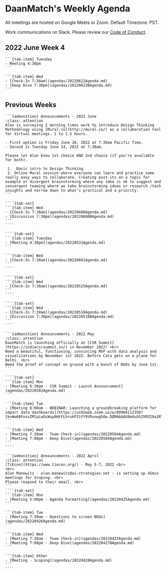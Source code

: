 # DaanMatch's Weekly Agenda

All meetings are hosted on Google Meets or Zoom. Default Timezone: PST.

Work communications on Slack. Please review our [Code of Conduct](CODE_OF_CONDUCT.md).

## 2022 June Week 4

````{tab-set}
```{tab-item} Tuesday
- Meeting 4:30pm
```

```{tab-item} Wed
- [Check-In 7:30am](agendas/20220622Agenda.md)
- [Deep Dive 7:30pm](agendas/20220622BAgenda.md)
```
````

## Previous Weeks

`````{dropdown} 2022 June Week 2
```{admonition} Announcements - 2022 June
:class: attention
Alan is surveying 2 morning times work to introduce Design Thinking Methodology using [Mural.co](http://mural.co/) as a collaboration tool for Virtual meetings. 1 to 1.5 hours. 

- First option is Friday June 10, 2022 at 7:30am Pacific Time. 
- Second is Tuesday June 14, 2022 at 7:30am. 

Please let Alan know 1st choice AND 2nd choice (if you’re available for both).

 1.  Basic intro to Design Thinking
 2. Online Mural session where everyone can learn and practice some really easy ways to collaborate. Creating post-its on a topic for example or divergent brainstorming where any idea is ok to suggest and convergent teaming where we take brainstorming ideas or research /tech insights and narrow down to what’s practical and a priority.
```

````{tab-set}
```{tab-item} Wed
- [Check-In 7:30am](agendas/20220608Agenda.md)
- [Discussion 7:30pm](agendas/20220608BAgenda.md)
```
````
`````

`````{dropdown} 2022 June Week 1
````{tab-set}
```{tab-item} Tuesday
- [Meeting 4:30pm](agendas/20220531Agenda.md)
```

```{tab-item} Wed
- [Check-In 7:30am](agendas/20220601Agenda.md)
```
````
`````

`````{dropdown} 2022 May Week 4
````{tab-set}
```{tab-item} Wed
- [Check-In 7:30am](agendas/20220525Agenda.md)
```
````
`````

`````{dropdown} 2022 May Week 3
````{tab-set}
```{tab-item} Wed
- [Check-In 7:30am](agendas/20220518Agenda.md)
- [Discussion 7:30pm](agendas/20220518BAgenda.md)
```
````
`````

`````{dropdown} 2022 May Week 1
```{admonition} Announcements - 2022 May
:class: attention
DaanMatch is launching officially at [CSR Summit](https://indiacsrsummit.in/) in November 2022! <br>
Need a beautiful, functioning, convincing MVP with data analysis and visualizations by November 1st 2022. Before Cara gets on a plane for Delhi. <br>
Need the proof of concept on ground with a bunch of NGOs by June 1st.
```

````{tab-set}
```{tab-item} Mon
- [Meeting 6:30pm - CSR Summit - Launch Announcement](agendas/20220502Agenda.md)
```

```{tab-item} Tue
- [Meeting 8:00am - WEBINAR: Launching a groundbreaking platform for impact data dashboards](https://us02web.zoom.us/w/89966112350?tk=Ww68FnxsZMlpLeOcWsp8HtFLhrukP31YY9YRunwghOw.DQMAAAAU8mXuXhZVM3I0a1RTeFFJQ184LVROMDJnV09BAAAAAAAAAAAAAAAAAAAAAAAAAAAAAA&uuid=WN_zJoE0a_1TqqcLZ0Ag4VggA)
```

```{tab-item} Wed
- [Meeting 7:30am - Team Check-in](agendas/20220504Agenda.md)
- [Meeting 7:00pm - Deep Dive](agendas/20220504Agenda.md)
```
````
`````

`````{dropdown} 2022 April Week 4
```{admonition} Announcements - 2022 April
:class: attention
[TiEcon](https://www.tiecon.org/) - May 5-7, 2022 <br>
<br>
Alan Manewitz - alan.manewitz@ai-strategies.net - is setting up 45min meetings for Scoping. <br>
Please respond to their email. <br>
```
````{tab-set}
```{tab-item} Mon
- [Meeting 5:00pm - Agenda Formatting](agendas/20220425Agenda.md)
```

```{tab-item} Tue
- [Meeting 7:30am - Questions to screen NGOs](agendas/20220426Agenda.md)
```

```{tab-item} Wed
- [Meeting 7:30am - Team Check-in](agendas/20220427Agenda.md)
- [Meeting 7:00pm - Deep Dive](agendas/20220427BAgenda.md)
```

```{tab-item} Other
- [Meeting - Scoping](agendas/20220428Agenda.md)
```
````
`````
